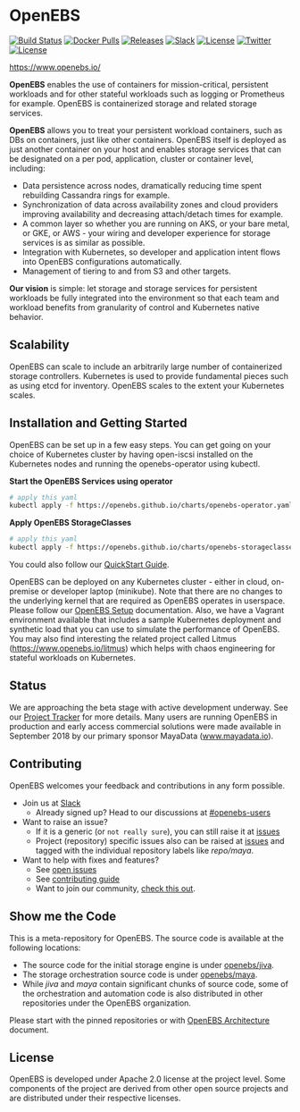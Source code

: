 # OpenEBS

[![Build Status](https://img.shields.io/travis/openebs/openebs/master.svg?style=flat-square)](https://travis-ci.org/openebs/jiva)
[![Docker Pulls](https://img.shields.io/docker/pulls/openebs/jiva.svg?style=flat-square)](https://hub.docker.com/r/openebs/jiva/)
[![Releases](https://img.shields.io/github/release/openebs/openebs/all.svg?style=flat-square)](https://github.com/openebs/openebs/releases)
[![Slack](https://img.shields.io/badge/chat!!!-slack-ff1493.svg?style=flat-square)]( https://openebsslacksignup.herokuapp.com/)
[![License](https://img.shields.io/badge/License-Apache%202.0-blue.svg)](https://opensource.org/licenses/Apache-2.0)
[![Twitter](https://img.shields.io/twitter/follow/openebs.svg?style=social&label=Follow)](https://twitter.com/intent/follow?screen_name=openebs)
[![License](https://img.shields.io/badge/License-Apache%202.0-blue.svg)](https://github.com/openebs/openebs/blob/master/LICENSE)

https://www.openebs.io/
 
**OpenEBS** enables the use of containers for mission-critical, persistent workloads and for other stateful workloads such as logging or Prometheus for example. OpenEBS is containerized storage and related storage services.
 
**OpenEBS** allows you to treat your persistent workload containers, such as DBs on containers, just like other containers. OpenEBS itself is deployed as just another container on your host and enables storage services that can be designated on a per pod, application, cluster or container level, including:
- Data persistence across nodes, dramatically reducing time spent rebuilding Cassandra rings for example.
- Synchronization of data across availability zones and cloud providers improving availability and decreasing attach/detach times for example.
- A common layer so whether you are running on AKS, or your bare metal, or GKE, or AWS - your wiring and developer experience for storage services is as similar as possible.
- Integration with Kubernetes, so  developer and application intent flows into OpenEBS configurations automatically.
- Management of tiering to and from S3 and other targets.
  
**Our vision** is simple: let storage and storage services for persistent workloads be fully integrated into the environment so that each team and workload benefits from granularity of control and Kubernetes native behavior. 

## Scalability
 
OpenEBS can scale to include an arbitrarily large number of containerized storage controllers. Kubernetes is used to provide fundamental pieces such as using etcd for inventory.  OpenEBS scales to the extent your Kubernetes scales.  

## Installation and Getting Started
 
OpenEBS can be set up in a few easy steps. You can get going on your choice of Kubernetes cluster by having open-iscsi installed on the Kubernetes nodes and running the openebs-operator using kubectl. 

**Start the OpenEBS Services using operator**
```bash
# apply this yaml
kubectl apply -f https://openebs.github.io/charts/openebs-operator.yaml
```

**Apply OpenEBS StorageClasses**
```bash
# apply this yaml
kubectl apply -f https://openebs.github.io/charts/openebs-storageclasses.yaml
```

You could also follow our [QuickStart Guide](https://docs.openebs.io/docs/overview.html).

OpenEBS can be deployed on any Kubernetes cluster - either in cloud, on-premise or developer laptop (minikube).  Note that there are no changes to the underlying kernel that are required as OpenEBS operates in userspace.  Please follow our [OpenEBS Setup](https://docs.openebs.io/docs/overview.html) documentation. Also, we have a Vagrant environment available that includes a sample Kubernetes deployment and synthetic load that you can use to simulate the performance of OpenEBS. You may also find interesting the related project called Litmus (https://www.openebs.io/litmus) which helps with chaos engineering for stateful workloads on Kubernetes.

## Status
We are approaching the beta stage with active development underway. See our [Project Tracker](https://github.com/openebs/openebs/wiki/Project-Tracker) for more details.  Many users are running OpenEBS in production and early access commercial solutions were made available in September 2018 by our primary sponsor MayaData (www.mayadata.io).  
 
## Contributing
 
OpenEBS welcomes your feedback and contributions in any form possible.
 
- Join us at [Slack](https://openebsslacksignup.herokuapp.com/)
  - Already signed up? Head to our discussions at [#openebs-users](https://openebs-community.slack.com/messages/openebs-users/)
- Want to raise an issue?
  - If it is a generic (or `not really sure`), you can still raise it at [issues](https://github.com/openebs/openebs/issues)
  - Project (repository) specific issues also can be raised at [issues](https://github.com/openebs/openebs/issues) and tagged with the individual repository labels like *repo/maya*.
- Want to help with fixes and features?
  - See [open issues](https://github.com/openebs/openebs/labels)
  - See [contributing guide](./CONTRIBUTING.md)
  - Want to join our community, [check this out](./community/README.md). 

## Show me the Code

This is a meta-repository for OpenEBS. The source code is available at the following locations:
- The source code for the initial storage engine is under [openebs/jiva](https://github.com/openebs/jiva).
- The storage orchestration source code is under [openebs/maya](https://github.com/openebs/maya).
- While *jiva* and *maya* contain significant chunks of source code, some of the orchestration and automation code is also distributed in other repositories under the OpenEBS organization. 

Please start with the pinned repositories or with [OpenEBS Architecture](./contribute/design/README.md) document. 


## License

OpenEBS is developed under Apache 2.0 license at the project level. 
Some components of the project are derived from other open source projects and are distributed under their respective licenses. 
